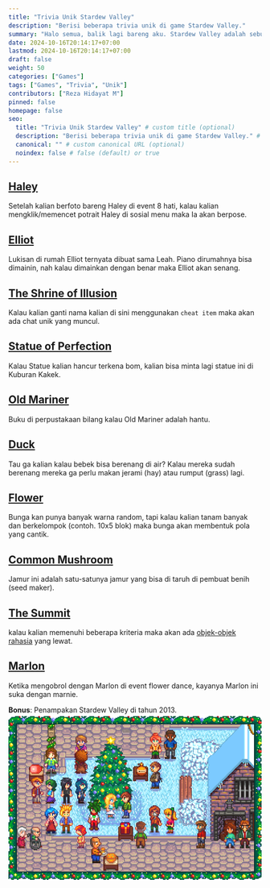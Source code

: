 ```yaml
---
title: "Trivia Unik Stardew Valley"
description: "Berisi beberapa trivia unik di game Stardew Valley."
summary: "Halo semua, balik lagi bareng aku. Stardew Valley adalah sebuah game yang dibuat oleh seorang developer antusias ConcernedApe. Karena aku gabut jadi aku mau share ke kalian beberapa Trivia unik menurutku di game Stardew Valley."
date: 2024-10-16T20:14:17+07:00
lastmod: 2024-10-16T20:14:17+07:00
draft: false
weight: 50
categories: ["Games"]
tags: ["Games", "Trivia", "Unik"]
contributors: ["Reza Hidayat M"]
pinned: false
homepage: false
seo:
  title: "Trivia Unik Stardew Valley" # custom title (optional)
  description: "Berisi beberapa trivia unik di game Stardew Valley." # custom description (recommended)
  canonical: "" # custom canonical URL (optional)
  noindex: false # false (default) or true
---
```


## [Haley](https://stardewvalleywiki.com/Haley)
Setelah kalian berfoto bareng Haley di event 8 hati, kalau kalian mengklik/memencet potrait Haley di sosial menu maka Ia akan berpose.

## [Elliot](https://stardewvalleywiki.com/Elliott%27s_Cabin)
Lukisan di rumah Elliot ternyata dibuat sama Leah.
Piano dirumahnya bisa dimainin, nah kalau dimainkan dengan benar maka Elliot akan senang.

## [The Shrine of Illusion](https://stardewvalleywiki.com/The_Shrine_of_Illusions)
Kalau kalian ganti nama kalian di sini menggunakan `cheat item` maka akan ada chat unik yang muncul.

## [Statue of Perfection](https://stardewvalleywiki.com/Statue_Of_Perfection)
Kalau Statue kalian hancur terkena bom, kalian bisa minta lagi statue ini di Kuburan Kakek.

## [Old Mariner](https://stardewvalleywiki.com/Old_Mariner)
Buku di perpustakaan bilang kalau Old Mariner adalah hantu.

## [Duck](https://stardewvalleywiki.com/Duck)
Tau ga kalian kalau bebek bisa berenang di air? Kalau mereka sudah berenang mereka ga perlu makan jerami (hay) atau rumput (grass) lagi.

## [Flower](https://stardewvalleywiki.com/Flowers)
Bunga kan punya banyak warna random, tapi kalau kalian tanam banyak dan berkelompok (contoh. 10x5 blok) maka bunga akan membentuk pola yang cantik.

## [Common Mushroom](https://stardewvalleywiki.com/Common_Mushroom)
Jamur ini adalah satu-satunya jamur yang bisa di taruh di pembuat benih (seed maker).

## [The Summit](https://stardewvalleywiki.com/The_Summit)
kalau kalian memenuhi beberapa kriteria maka akan ada [objek-objek rahasia](https://stardewvalleywiki.com/Secrets#Summit) yang lewat.

## [Marlon](https://stardewvalleywiki.com/Marlon)
Ketika mengobrol dengan Marlon di event flower dance, kayanya Marlon ini suka dengan marnie.

**Bonus**: Penampakan Stardew Valley di tahun 2013.
![Seasonal Greeting 2013](img/seasonsGreetings.png)
